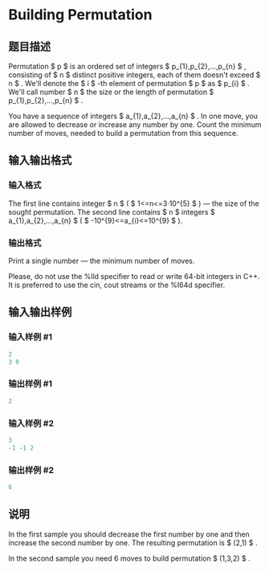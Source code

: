# Building Permutation

## 题目描述

Permutation $ p $ is an ordered set of integers $ p_{1},p_{2},...,p_{n} $ , consisting of $ n $ distinct positive integers, each of them doesn't exceed $ n $ . We'll denote the $ i $ -th element of permutation $ p $ as $ p_{i} $ . We'll call number $ n $ the size or the length of permutation $ p_{1},p_{2},...,p_{n} $ .

You have a sequence of integers $ a_{1},a_{2},...,a_{n} $ . In one move, you are allowed to decrease or increase any number by one. Count the minimum number of moves, needed to build a permutation from this sequence.

## 输入输出格式

### 输入格式

The first line contains integer $ n $ ( $ 1<=n<=3·10^{5} $ ) — the size of the sought permutation. The second line contains $ n $ integers $ a_{1},a_{2},...,a_{n} $ ( $ -10^{9}<=a_{i}<=10^{9} $ ).

### 输出格式

Print a single number — the minimum number of moves.

Please, do not use the %lld specifier to read or write 64-bit integers in C++. It is preferred to use the cin, cout streams or the %I64d specifier.

## 输入输出样例

### 输入样例 #1

```cpp
2
3 0

```
### 输出样例 #1

```cpp
2

```
### 输入样例 #2

```cpp
3
-1 -1 2

```
### 输出样例 #2

```cpp
6

```
## 说明

In the first sample you should decrease the first number by one and then increase the second number by one. The resulting permutation is $ (2,1) $ .

In the second sample you need 6 moves to build permutation $ (1,3,2) $ .

